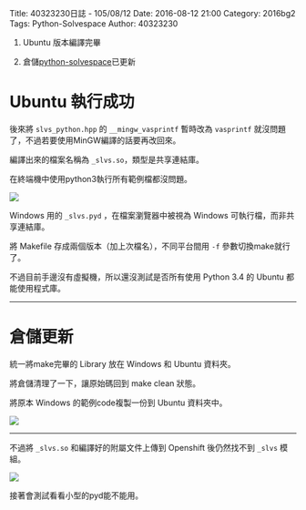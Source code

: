 Title: 40323230日誌 - 105/08/12
Date: 2016-08-12 21:00
Category: 2016bg2
Tags: Python-Solvespace
Author: 40323230


1. Ubuntu 版本編譯完畢

1. 倉儲[python-solvespace](https://github.com/40323230/python-solvespace"github.com")已更新

<!-- PELICAN_END_SUMMARY -->

Ubuntu 執行成功
===

後來將 `slvs_python.hpp` 的 `__mingw_vasprintf` 暫時改為 `vasprintf` 就沒問題了，不過若要使用MinGW編譯的話要再改回來。

編譯出來的檔案名稱為 `_slvs.so`，類型是共享連結庫。

在終端機中使用python3執行所有範例檔都沒問題。

<img src="http://i.imgur.com/gcEM8h0.png" >

Windows 用的 `_slvs.pyd` ，在檔案瀏覽器中被視為 Windows 可執行檔，而非共享連結庫。

將 Makefile 存成兩個版本（加上次檔名），不同平台間用 `-f` 參數切換make就行了。

不過目前手邊沒有虛擬機，所以還沒測試是否所有使用 Python 3.4 的 Ubuntu 都能使用程式庫。

<hr>

倉儲更新
===

統一將make完畢的 Library 放在 Windows 和 Ubuntu 資料夾。

將倉儲清理了一下，讓原始碼回到 make clean 狀態。

將原本 Windows 的範例code複製一份到 Ubuntu 資料夾中。

<img src="http://i.imgur.com/nIY73qM.png" >

<hr>

不過將 `_slvs.so` 和編譯好的附屬文件上傳到 Openshift 後仍然找不到 `_slvs` 模組。

<img src="http://i.imgur.com/juGSqv4.jpg" >

接著會測試看看小型的pyd能不能用。